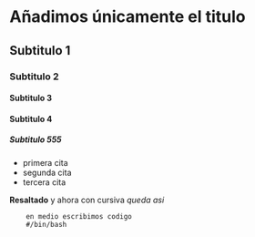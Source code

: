# Añadimos únicamente el titulo

## Subtitulo 1

### Subtitulo 2

#### Subtitulo 3

#### Subtitulo 4

##### Subtitulo 555

- primera cita
- segunda cita
- tercera cita

**Resaltado** y ahora con cursiva *queda asi*

```shell
    en medio escribimos codigo
    #/bin/bash 
```
